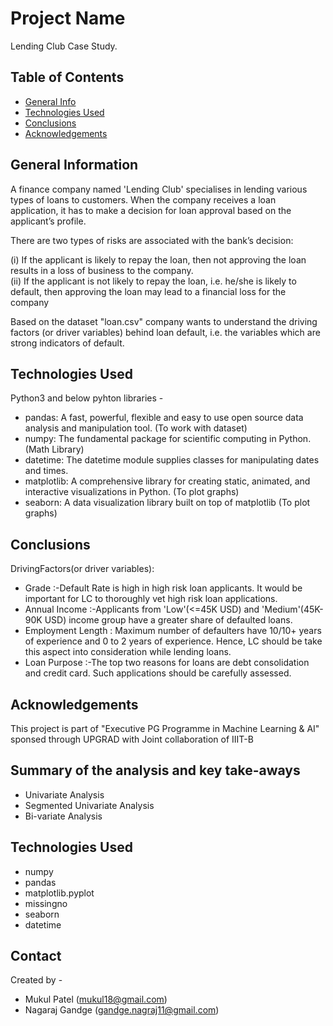 # Project Name
Lending Club Case Study.

## Table of Contents
* [General Info](#general-information)
* [Technologies Used](#technologies-used)
* [Conclusions](#conclusions)
* [Acknowledgements](#acknowledgements)

<!-- You can include any other section that is pertinent to your problem -->

## General Information
A finance company named 'Lending Club' specialises in lending various types of loans to customers. When the company receives a loan application, it has to make a decision for loan approval based on the applicant’s profile. <br>

There are two types of risks are associated with the bank’s decision:

(i) If the applicant is likely to repay the loan, then not approving the loan results in a loss of business to the company.<br>
(ii) If the applicant is not likely to repay the loan, i.e. he/she is likely to default, then approving the loan may lead to a financial loss for the company<br>

Based on the dataset "loan.csv" company wants to understand the driving factors (or driver variables) behind loan default, i.e. the variables which are strong indicators of default.


<!-- You don't have to answer all the questions - just the ones relevant to your project. -->


## Technologies Used
Python3 and below pyhton libraries -
- pandas: A fast, powerful, flexible and easy to use open source data analysis and manipulation tool. (To work with dataset)
- numpy: The fundamental package for scientific computing in Python. (Math Library)
- datetime: The datetime module supplies classes for manipulating dates and times.  
- matplotlib: A comprehensive library for creating static, animated, and interactive visualizations in Python. (To plot graphs)
- seaborn: A data visualization library built on top of matplotlib (To plot graphs)


<!-- As the libraries versions keep on changing, it is recommended to mention the version of library used in this project -->

## Conclusions
DrivingFactors(or driver variables):
- Grade :-Default Rate is high in high risk loan applicants. It would be important for LC to thoroughly vet high risk loan applications.
- Annual Income :-Applicants from 'Low'(<=45K USD) and 'Medium'(45K-90K USD) income group have a greater share of defaulted loans.
- Employment Length : Maximum number of defaulters have 10/10+ years of experience and 0 to 2 years of experience. Hence, LC should be take this aspect into consideration while lending loans.
- Loan Purpose :-The top two reasons for loans are debt consolidation and credit card. Such applications should be carefully assessed.

<!-- You don't have to answer all the questions - just the ones relevant to your project. -->

## Acknowledgements
This project is part of "Executive PG Programme in Machine Learning & AI" sponsed through UPGRAD with Joint collaboration of IIIT-B

## Summary of the analysis and key take-aways
- Univariate Analysis
- Segmented Univariate Analysis
- Bi-variate Analysis

<!-- You don't have to answer all the questions - just the ones relevant to your project. -->


## Technologies Used
- numpy
- pandas 
- matplotlib.pyplot
- missingno
- seaborn
- datetime 

## Contact
Created by -

- Mukul Patel (mukul18@gmail.com)
- Nagaraj Gandge (gandge.nagraj11@gmail.com)


<!-- Optional -->
<!-- ## License -->
<!-- This project is open source and available under the [... License](). -->

<!-- You don't have to include all sections - just the one's relevant to your project -->
